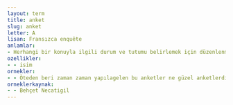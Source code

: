 ```yaml
---
layout: term
title: anket
slug: anket
letter: A
lisan: Fransızca enquête
anlamlar:
- Herhangi bir konuyla ilgili durum ve tutumu belirlemek için düzenlenmiş, ayrıntılı ve kapsamlı soru dizisi; sormaca, istimzaç
ozellikler:
- - isim
ornekler:
- - Öteden beri zaman zaman yapılagelen bu anketler ne güzel anketlerdir!
orneklerkaynak:
- - Behçet Necatigil
---
```

